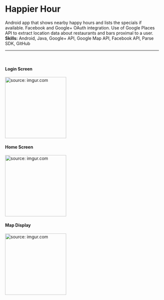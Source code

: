 # Happier Hour

Android app that shows nearby happy hours and lists the specials if available.
Facebook and Google+ OAuth integration.
Use of Google Places API to extract location data about restaurants and bars proximal to a user.
<br>
<strong>Skills:</strong> Android, Java, Google+ API, Google Map API, Facebook API, Parse SDK, GitHub
<hr>
<br>
<h4>Login Screen</h4>
<img src="http://i.imgur.com/Oe2Ax2V.png" height="auto" width="200" title="source: imgur.com" />
<br>
<h4>Home Screen</h4>
<img src="http://i.imgur.com/0fI5Mau.png" height="auto" width="200" title="source: imgur.com" />
<br>
<h4>Map Display</h4>
<img src="http://i.imgur.com/X72ZYpw.png" height="auto" width="200" title="source: imgur.com" />
